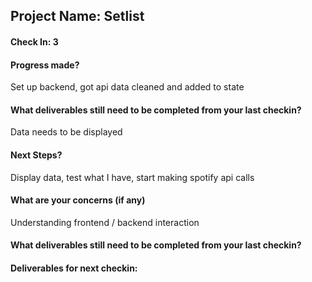 ## Project Name: Setlist

#### Check In: 3

#### Progress made? 

Set up backend, got api data cleaned and added to state

#### What deliverables still need to be completed from your last checkin? 

Data needs to be displayed

#### Next Steps?

Display data, test what I have, start making spotify api calls

#### What are your concerns (if any)

Understanding frontend / backend interaction

#### What deliverables still need to be completed from your last checkin? 

#### Deliverables for next checkin:
